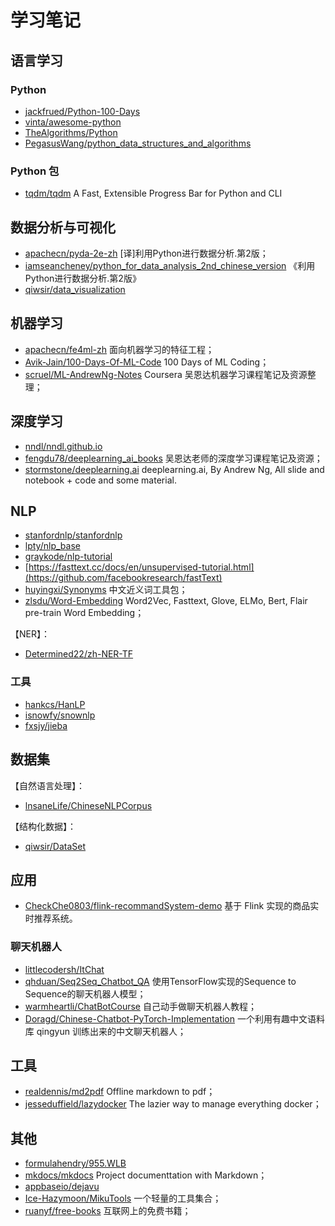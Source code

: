 # 学习笔记

## 语言学习

### Python

- [jackfrued/Python-100-Days](https://github.com/jackfrued/Python-100-Days)
- [vinta/awesome-python](https://github.com/vinta/awesome-python)
- [TheAlgorithms/Python](https://github.com/TheAlgorithms/Python)
- [PegasusWang/python_data_structures_and_algorithms](https://github.com/PegasusWang/python_data_structures_and_algorithms)

### Python 包

- [tqdm/tqdm](https://github.com/tqdm/tqdm) A Fast, Extensible Progress Bar for Python and CLI

## 数据分析与可视化

- [apachecn/pyda-2e-zh](https://github.com/apachecn/pyda-2e-zh) [译]利用Python进行数据分析.第2版；
- [iamseancheney/python_for_data_analysis_2nd_chinese_version](https://github.com/iamseancheney/python_for_data_analysis_2nd_chinese_version) 《利用Python进行数据分析.第2版》
- [qiwsir/data_visualization](https://github.com/qiwsir/data_visualization)

## 机器学习

- [apachecn/fe4ml-zh](https://github.com/apachecn/fe4ml-zh) 面向机器学习的特征工程；
- [Avik-Jain/100-Days-Of-ML-Code](https://github.com/Avik-Jain/100-Days-Of-ML-Code) 100 Days of ML Coding；
- [scruel/ML-AndrewNg-Notes](https://github.com/scruel/ML-AndrewNg-Notes) Coursera 吴恩达机器学习课程笔记及资源整理；

## 深度学习

- [nndl/nndl.github.io](https://github.com/nndl/nndl.github.io)
- [fengdu78/deeplearning_ai_books](https://github.com/fengdu78/deeplearning_ai_books) 吴恩达老师的深度学习课程笔记及资源；
- [stormstone/deeplearning.ai](https://github.com/stormstone/deeplearning.ai) deeplearning.ai, By Andrew Ng, All slide and notebook + code and some material.

## NLP

- [stanfordnlp/stanfordnlp](https://github.com/stanfordnlp/stanfordnlp)
- [lpty/nlp_base](https://github.com/lpty/nlp_base)
- [graykode/nlp-tutorial](https://github.com/graykode/nlp-tutorial)
- [https://fasttext.cc/docs/en/unsupervised-tutorial.html](https://github.com/facebookresearch/fastText)
- [huyingxi/Synonyms](https://github.com/huyingxi/Synonyms) 中文近义词工具包；
- [zlsdu/Word-Embedding](https://github.com/zlsdu/Word-Embedding) Word2Vec, Fasttext, Glove, ELMo, Bert, Flair pre-train Word Embedding；

【NER】：

- [Determined22/zh-NER-TF](https://github.com/Determined22/zh-NER-TF)

### 工具

- [hankcs/HanLP](https://github.com/hankcs/HanLP)
- [isnowfy/snownlp](https://github.com/isnowfy/snownlp)
- [fxsjy/jieba](https://github.com/fxsjy/jieba)

## 数据集

【自然语言处理】：

- [lnsaneLife/ChineseNLPCorpus](https://github.com/InsaneLife/ChineseNLPCorpus)

【结构化数据】：

- [qiwsir/DataSet](https://github.com/qiwsir/DataSet)

## 应用

- [CheckChe0803/flink-recommandSystem-demo](https://github.com/CheckChe0803/flink-recommandSystem-demo) 基于 Flink 实现的商品实时推荐系统。

### 聊天机器人

- [littlecodersh/ItChat](https://github.com/littlecodersh/ItChat) 
- [qhduan/Seq2Seq_Chatbot_QA](https://github.com/qhduan/Seq2Seq_Chatbot_QA) 使用TensorFlow实现的Sequence to Sequence的聊天机器人模型；
- [warmheartli/ChatBotCourse](https://github.com/warmheartli/ChatBotCourse) 自己动手做聊天机器人教程；
- [Doragd/Chinese-Chatbot-PyTorch-Implementation](https://github.com/Doragd/Chinese-Chatbot-PyTorch-Implementation) 一个利用有趣中文语料库 qingyun 训练出来的中文聊天机器人；

## 工具

- [realdennis/md2pdf](https://github.com/realdennis/md2pdf) Offline markdown to pdf；
- [jesseduffield/lazydocker](https://github.com/jesseduffield/lazydocker) The lazier way to manage everything docker；

## 其他

- [formulahendry/955.WLB](https://github.com/formulahendry/955.WLB)
- [mkdocs/mkdocs](https://github.com/mkdocs/mkdocs) Project documenttation with Markdown；
- [appbaseio/dejavu](https://github.com/appbaseio/dejavu)
- [Ice-Hazymoon/MikuTools](https://github.com/Ice-Hazymoon/MikuTools) 一个轻量的工具集合；
- [ruanyf/free-books](https://github.com/ruanyf/free-books) 互联网上的免费书籍；
